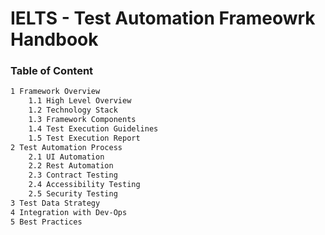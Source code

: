 # IELTS - Test Automation Frameowrk Handbook

### Table of Content
```sh
1 Framework Overview
    1.1 High Level Overview
    1.2 Technology Stack
    1.3 Framework Components
    1.4 Test Execution Guidelines
    1.5 Test Execution Report
2 Test Automation Process
    2.1 UI Automation
    2.2 Rest Automation
    2.3 Contract Testing
    2.4 Accessibility Testing
    2.5 Security Testing
3 Test Data Strategy
4 Integration with Dev-Ops
5 Best Practices
```

